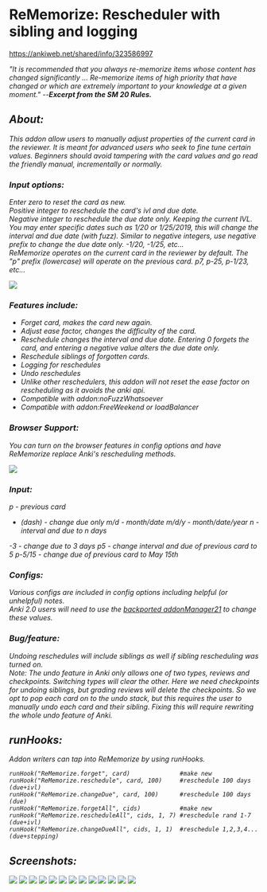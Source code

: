 # ReMemorize: Rescheduler with sibling and logging

https://ankiweb.net/shared/info/323586997  

<i>"It is recommended that you always re-memorize items whose content has changed significantly ... Re-memorize items of high priority that have changed or which are extremely important to your knowledge at a given moment."<i> --<b>Excerpt from the SM 20 Rules.</b>

## About:
This addon allow users to manually adjust properties of the current card in the reviewer. It is meant for advanced users who seek to fine tune certain values. Beginners should avoid tampering with the card values and go read the friendly manual, incrementally or normally.

### Input options:
Enter zero to reset the card as new.  
Positive integer to reschedule the card's ivl and due date.  
Negative integer to reschedule the due date only. Keeping the current IVL.  
You may enter specific dates such as 1/20 or 1/25/2019, this will change the interval and due date (with fuzz). Similar to negative integers, use negative prefix to change the due date only. -1/20, -1/25, etc...  
ReMemorize operates on the current card in the reviewer by default. The "p" prefix (lowercase) will operate on the previous card. p7, p-25, p-1/23, etc...  


<img src="https://raw.githubusercontent.com/lovac42/ReMemorize/master/screenshots/gettext.png" />  

### Features include:
- Forget card, makes the card new again.
- Adjust ease factor, changes the difficulty of the card.
- Reschedule changes the interval and due date. Entering 0 forgets the card, and entering a negative value alters the due date only.
- Reschedule siblings of forgotten cards.
- Logging for reschedules
- Undo reschedules
- Unlike other reschedulers, this addon will not reset the ease factor on rescheduling as it avoids the anki api.
- Compatible with addon:noFuzzWhatsoever
- Compatible with addon:FreeWeekend or loadBalancer

### Browser Support:
You can turn on the browser features in config options and have ReMemorize replace Anki's rescheduling methods.

<img src="https://raw.githubusercontent.com/lovac42/ReMemorize/master/screenshots/config.png" />  


### Input:
p - previous card
- (dash) - change due only
m/d - month/date
m/d/y - month/date/year
n - interval and due to n days


-3 - change due to 3 days
p5 - change interval and due of previous card to 5
p-5/15 - change due of previous card to May 15th


### Configs:
Various configs are included in config options including helpful (or unhelpful) notes.  
Anki 2.0 users will need to use the <a href="https://ankiweb.net/shared/info/2058082580">backported addonManager21</a> to change these values.  


### Bug/feature:
Undoing reschedules will include siblings as well if sibling rescheduling was turned on.  
Note: The undo feature in Anki only allows one of two types, reviews and checkpoints. Switching types will clear the other. Here we need checkpoints for undoing siblings, but grading reviews will delete the checkpoints. So we opt to pop each card on to the undo stack, but this requires the user to manually undo each card and their sibling. Fixing this will require rewriting the whole undo feature of Anki.


## runHooks:
Addon writers can tap into ReMemorize by using runHooks.  
```
runHook("ReMemorize.forget", card)              #make new
runHook("ReMemorize.reschedule", card, 100)     #reschedule 100 days (due+ivl)
runHook("ReMemorize.changeDue", card, 100)      #reschedule 100 days (due)
runHook("ReMemorize.forgetAll", cids)           #make new
runHook("ReMemorize.rescheduleAll", cids, 1, 7) #reschedule rand 1-7 (due+ivl)
runHook("ReMemorize.changeDueAll", cids, 1, 1)  #reschedule 1,2,3,4... (due+stepping)
```


## Screenshots:
<img src="https://raw.githubusercontent.com/lovac42/ReMemorize/master/screenshots/studymenu.png" />  
<img src="https://raw.githubusercontent.com/lovac42/ReMemorize/master/screenshots/gettext.png" />  
<img src="https://raw.githubusercontent.com/lovac42/ReMemorize/master/screenshots/input_opt.png" />  
<img src="https://raw.githubusercontent.com/lovac42/ReMemorize/master/screenshots/date_opt.png" />  
<img src="https://raw.githubusercontent.com/lovac42/ReMemorize/master/screenshots/o_opt.png" />  
<img src="https://raw.githubusercontent.com/lovac42/ReMemorize/master/screenshots/neg_opt.png" />  
<img src="https://raw.githubusercontent.com/lovac42/ReMemorize/master/screenshots/pos_opt.png" />  

<img src="https://raw.githubusercontent.com/lovac42/ReMemorize/master/screenshots/reschedule.png" />  
<img src="https://raw.githubusercontent.com/lovac42/ReMemorize/master/screenshots/stats.png" />  
<img src="https://raw.githubusercontent.com/lovac42/ReMemorize/master/screenshots/dueDate.png" />  
<img src="https://raw.githubusercontent.com/lovac42/ReMemorize/master/screenshots/stepDates.png" />  
<img src="https://raw.githubusercontent.com/lovac42/ReMemorize/master/screenshots/randomDates.png" />  
<img src="https://raw.githubusercontent.com/lovac42/ReMemorize/master/screenshots/randStepDates.png" />  


